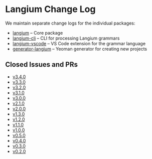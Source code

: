 # Langium Change Log

We maintain separate change logs for the individual packages:

* [langium](./packages/langium/CHANGELOG.md) &ndash; Core package
* [langium-cli](./packages/langium-cli/CHANGELOG.md) &ndash; CLI for processing Langium grammars
* [langium-vscode](./packages/langium-vscode/CHANGELOG.md) &ndash; VS Code extension for the grammar language
* [generator-langium](./packages/generator-langium/CHANGELOG.md) &ndash; Yeoman generator for creating new projects

## Closed Issues and PRs

* [v3.4.0](https://github.com/eclipse-langium/langium/milestone/16?closed=1)
* [v3.3.0](https://github.com/eclipse-langium/langium/milestone/14?closed=1)
* [v3.2.0](https://github.com/eclipse-langium/langium/milestone/13?closed=1)
* [v3.1.0](https://github.com/eclipse-langium/langium/milestone/12?closed=1)
* [v3.0.0](https://github.com/eclipse-langium/langium/milestone/11?closed=1)
* [v2.1.0](https://github.com/eclipse-langium/langium/milestone/10?closed=1)
* [v2.0.0](https://github.com/eclipse-langium/langium/milestone/9?closed=1)
* [v1.3.0](https://github.com/eclipse-langium/langium/milestone/7?closed=1)
* [v1.2.0](https://github.com/eclipse-langium/langium/milestone/8?closed=1)
* [v1.1.0](https://github.com/eclipse-langium/langium/milestone/6?closed=1)
* [v1.0.0](https://github.com/eclipse-langium/langium/milestone/5?closed=1)
* [v0.5.0](https://github.com/eclipse-langium/langium/milestone/4?closed=1)
* [v0.4.0](https://github.com/eclipse-langium/langium/milestone/3?closed=1)
* [v0.3.0](https://github.com/eclipse-langium/langium/milestone/2?closed=1)
* [v0.2.0](https://github.com/eclipse-langium/langium/milestone/1?closed=1)
